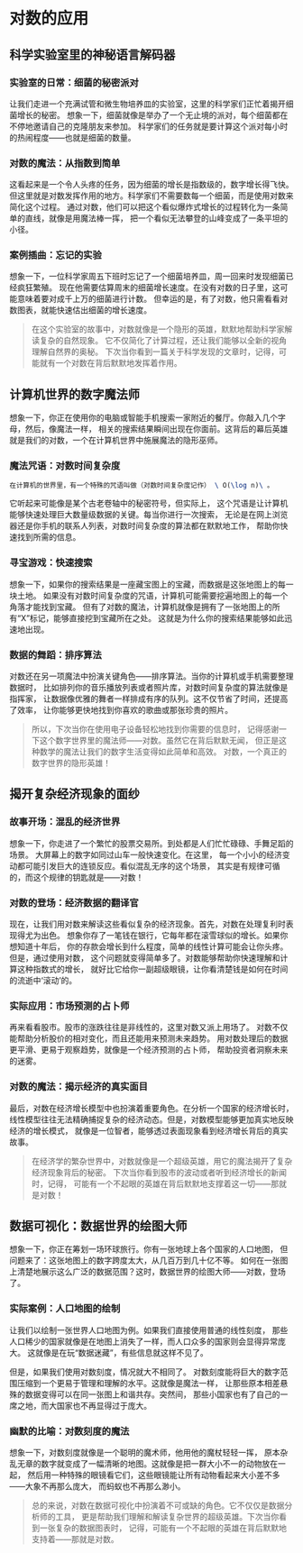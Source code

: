 #  对数的应用

## 科学实验室里的神秘语言解码器

### 实验室的日常：细菌的秘密派对

让我们走进一个充满试管和微生物培养皿的实验室，这里的科学家们正忙着揭开细菌增长的秘密。
想象一下，细菌就像是举办了一个无止境的派对，每个细菌都在不停地邀请自己的克隆朋友来参加。
科学家们的任务就是要计算这个派对每小时的热闹程度——也就是细菌的数量。

### 对数的魔法：从指数到简单

这看起来是一个令人头疼的任务，因为细菌的增长是指数级的，数字增长得飞快。
但这里就是对数发挥作用的地方。科学家们不需要数每一个细菌，而是使用对数来简化这个过程。
通过对数，他们可以把这个看似爆炸式增长的过程转化为一条简单的直线，就像是用魔法棒一挥，
把一个看似无法攀登的山峰变成了一条平坦的小径。

### 案例插曲：忘记的实验

想象一下，一位科学家周五下班时忘记了一个细菌培养皿，周一回来时发现细菌已经疯狂繁殖。
现在他需要估算周末的细菌增长速度。在没有对数的日子里，这可能意味着要对成千上万的细菌进行计数。
但幸运的是，有了对数，他只需看看对数图表，就能快速估出细菌的增长速度。

> 在这个实验室的故事中，对数就像是一个隐形的英雄，默默地帮助科学家解读复杂的自然现象。
它不仅简化了计算过程，还让我们能够以全新的视角理解自然界的奥秘。
下次当你看到一篇关于科学发现的文章时，记得，可能就有一个对数在背后默默地发挥着作用。

## 计算机世界的数字魔法师

想象一下，你正在使用你的电脑或智能手机搜索一家附近的餐厅。你敲入几个字母，然后，像魔法一样，
相关的搜索结果瞬间出现在你面前。这背后的幕后英雄就是我们的对数，一个在计算机世界中施展魔法的隐形巫师。

### 魔法咒语：对数时间复杂度

```tex
在计算机的世界里，有一个特殊的咒语叫做（对数时间复杂度记作） \ O(\log n)\ 。
```
它听起来可能像是某个古老卷轴中的秘密符号，但实际上，
这个咒语是让计算机能够快速处理巨大数量级数据的关键。每当你进行一次搜索，
无论是在网上浏览器还是你手机的联系人列表，对数时间复杂度的算法都在默默地工作，
帮助你快速找到所需的信息。

### 寻宝游戏：快速搜索

想象一下，如果你的搜索结果是一座藏宝图上的宝藏，而数据是这张地图上的每一块土地。
如果没有对数时间复杂度的咒语，计算机可能需要挖遍地图上的每一个角落才能找到宝藏。
但有了对数的魔法，计算机就像是拥有了一张地图上的所有“X”标记，能够直接挖到宝藏所在之处。
这就是为什么你的搜索结果能够如此迅速地出现。

### 数据的舞蹈：排序算法

对数还在另一项魔法中扮演关键角色——排序算法。当你的计算机或手机需要整理数据时，
比如排列你的音乐播放列表或者照片库，对数时间复杂度的算法就像是指挥家，
让数据像优雅的舞者一样排成有序的队列。这不仅节省了时间，还提高了效率，
让你能够更快地找到你喜欢的歌曲或那张珍贵的照片。


> 所以，下次当你在使用电子设备轻松地找到你需要的信息时，
记得感谢一下这个数字世界里的魔法师——对数。虽然它在背后默默无闻，
但正是这种数学的魔法让我们的数字生活变得如此简单和高效。
对数，一个真正的数字世界的隐形英雄！


## 揭开复杂经济现象的面纱

### 故事开场：混乱的经济世界

想象一下，你走进了一个繁忙的股票交易所。到处都是人们忙忙碌碌、手舞足蹈的场景。
大屏幕上的数字如同过山车一般快速变化。在这里，
每一个小小的经济变动都可能引发巨大的连锁反应。看似混乱无序的这个场景，
其实是有规律可循的，而这个规律的钥匙就是——对数！

### 对数的登场：经济数据的翻译官

现在，让我们用对数来解读这些看似复杂的经济现象。首先，对数在处理复利时表现得尤为出色。
想象你存了一笔钱在银行，它每年都在滚雪球似的增长。如果你想知道十年后，
你的存款会增长到什么程度，简单的线性计算可能会让你头疼。但是，通过使用对数，
这个问题就变得简单多了。对数能够帮助你快速理解和计算这种指数式的增长，
就好比它给你一副超级眼镜，让你看清楚钱是如何在时间的流逝中‘滚动’的。

### 实际应用：市场预测的占卜师

再来看看股市。股市的涨跌往往是非线性的，这里对数又派上用场了。
对数不仅能帮助分析股价的相对变化，而且还能用来预测未来趋势。
用对数处理后的数据更平滑、更易于观察趋势，就像是一个经济预测的占卜师，
帮助投资者洞察未来的迷雾。

### 对数的魔法：揭示经济的真实面目

最后，对数在经济增长模型中也扮演着重要角色。在分析一个国家的经济增长时，
线性模型往往无法精确捕捉复杂的经济动态。但是，对数模型能够更加真实地反映经济的增长模式，
就像是一位智者，能够透过表面现象看到经济增长背后的真实故事。

> 在经济学的繁杂世界中，对数就像是一个超级英雄，用它的魔法揭开了复杂经济现象背后的秘密。
下次当你看到股市的波动或者听到经济增长的新闻时，记得，
可能有一个不起眼的英雄在背后默默地支撑着这一切——那就是对数！

## 数据可视化：数据世界的绘图大师

想象一下，你正在筹划一场环球旅行。你有一张地球上各个国家的人口地图，
但问题来了：这张地图上的数字跨度太大，从几百万到几十亿不等。
如何在一张图上清楚地展示这么广泛的数据范围？这时，数据世界的绘图大师——对数，登场了。

### 实际案例：人口地图的绘制

让我们以绘制一张世界人口地图为例。如果我们直接使用普通的线性刻度，
那些人口稀少的国家就像是在地图上消失了一样，而人口众多的国家则会显得异常庞大。
这就像是在玩“数据迷藏”，有些信息就这样不见了。

但是，如果我们使用对数刻度，情况就大不相同了。
对数刻度能将巨大的数字范围压缩到一个更易于管理和理解的水平。这就像是魔法一样，
让那些原本相差悬殊的数据变得可以在同一张图上和谐共存。突然间，
那些小国家也有了自己的一席之地，而大国家也不再显得过于庞大。

### 幽默的比喻：对数刻度的魔法

想象一下，对数刻度就像是一个聪明的魔术师，他用他的魔杖轻轻一挥，
原本杂乱无章的数字就变成了一幅清晰的地图。这就像是把一群大小不一的动物放在一起，
然后用一种特殊的眼镜看它们，这些眼镜能让所有动物看起来大小差不多——大象不再那么庞大，
而蚂蚁也不再那么渺小。

> 总的来说，对数在数据可视化中扮演着不可或缺的角色。它不仅仅是数据分析师的工具，
更是帮助我们理解和解读复杂世界的超级英雄。下次当你看到一张复杂的数据图表时，
记得，可能有一个不起眼的英雄在背后默默地支持着——那就是对数。
